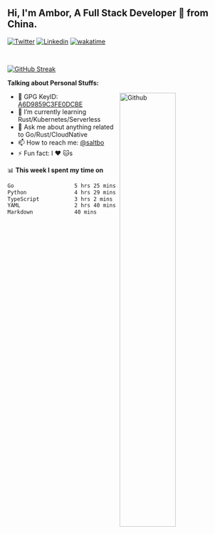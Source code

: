 ## Hi, I'm Ambor, A Full Stack Developer 🚀 from China.

[![Twitter](https://img.shields.io/badge/-saltbo-1ca0f1?style=flat&logo=twitter&logoColor=white)](https://twitter.com/rdsaltbo)
[![Linkedin](https://img.shields.io/badge/-saltbo-blue?style=flat&logo=Linkedin&logoColor=white)](https://www.linkedin.com/in/saltbo/)
[![wakatime](https://wakatime.com/badge/user/f82b1c77-faab-48cd-aef5-a12c0aff104b.svg)](https://wakatime.com/@f82b1c77-faab-48cd-aef5-a12c0aff104b)

&nbsp;  

[![GitHub Streak](http://github-readme-streak-stats.herokuapp.com?user=saltbo&hide_border=true&date_format=M%20j%5B%2C%20Y%5D)](https://git.io/streak-stats)

**Talking about Personal Stuffs:**
<!-- Any image aligned to the right. Beware the width  -->
<img width="50%" align="right" alt="Github" src="https://raw.githubusercontent.com/saltbo/saltbo/master/images/git-header.svg" />

- 🤘 GPG KeyID: [A6D9859C3FE0DCBE](https://saltbo.cn/pgp_keys.asc)
- 🌱 I’m currently learning Rust/Kubernetes/Serverless
- 💬 Ask me about anything related to Go/Rust/CloudNative
- 📫 How to reach me: [@saltbo](https://t.me/saltbo)
- ⚡ Fun fact: I :heart: :cat:s


📊 **This week I spent my time on**
<!--START_SECTION:waka-->

```txt
Go                   5 hrs 25 mins   ███████▓░░░░░░░░░░░░░░░░░   31.06 %
Python               4 hrs 29 mins   ██████▒░░░░░░░░░░░░░░░░░░   25.66 %
TypeScript           3 hrs 2 mins    ████▒░░░░░░░░░░░░░░░░░░░░   17.39 %
YAML                 2 hrs 40 mins   ███▓░░░░░░░░░░░░░░░░░░░░░   15.32 %
Markdown             40 mins         █░░░░░░░░░░░░░░░░░░░░░░░░   03.82 %
```

<!--END_SECTION:waka-->
